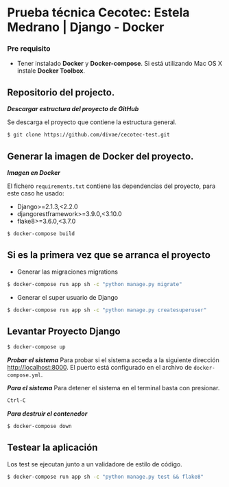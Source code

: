 
Prueba técnica Cecotec: Estela Medrano | 
Django - Docker
====================

### Pre requisito

* Tener instalado **Docker** y **Docker-compose**. Si está utilizando Mac OS X instale **Docker Toolbox**.

## Repositorio del projecto.

**_Descargar estructura del proyecto de GitHub_**

Se descarga el proyecto que contiene la estructura general.

```bash
$ git clone https://github.com/divae/cecotec-test.git
```

## Generar la imagen de Docker del proyecto.

**_Imagen en Docker_**

El fichero `requirements.txt` contiene las dependencias del proyecto, para este caso he usado:

- Django>=2.1.3,<2.2.0
- djangorestframework>=3.9.0,<3.10.0
- flake8>=3.6.0,<3.7.0

```bash
$ docker-compose build
```


## Si es la primera vez que se arranca el proyecto

- Generar las migraciones migrations
```bash
$ docker-compose run app sh -c "python manage.py migrate"
```
- Generar el super usuario de Django
```bash
$ docker-compose run app sh -c "python manage.py createsuperuser"
```

## Levantar Proyecto Django

```bash
$ docker-compose up
```
**_Probar el sistema_**
Para probar si el sistema acceda a la siguiente dirección [http://localhost:8000](http://localhost:8000). 
El puerto está configurado en el archivo de `docker-compose.yml`.

**_Para el sistema_**
Para detener el sistema en el terminal basta con presionar.
```bash
Ctrl-C
```

**_Para destruir el contenedor_**
```bash
$ docker-compose down
```


## Testear la aplicación

Los test se ejecutan junto a un validadore de estilo de código.
```bash
$ docker-compose run app sh -c "python manage.py test && flake8"
```